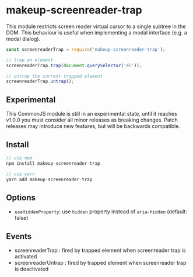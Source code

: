 # makeup-screenreader-trap

This module restricts screen reader virtual cursor to a single subtree in the DOM. This behaviour is useful when implementing a modal interface (e.g. a modal dialog).

```js
const screenreaderTrap = require('makeup-screenreader-trap');

// trap an element
screenreaderTrap.trap(document.querySelector('el'));

// untrap the current trapped element
screenreaderTrap.untrap();
```

## Experimental

This CommonJS module is still in an experimental state, until it reaches v1.0.0 you must consider all minor releases as breaking changes. Patch releases may introduce new features, but will be backwards compatible.

## Install

```js
// via npm
npm install makeup-screenreader-trap

// via yarn
yarn add makeup-screenreader-trap
```

## Options

* `useHiddenProperty`: use `hidden` property instead of `aria-hidden` (default: false)

## Events

* screenreaderTrap : fired by trapped element when screenreader trap is activated
* screenreaderUntrap : fired by trapped element when screenreader trap is deactivated
